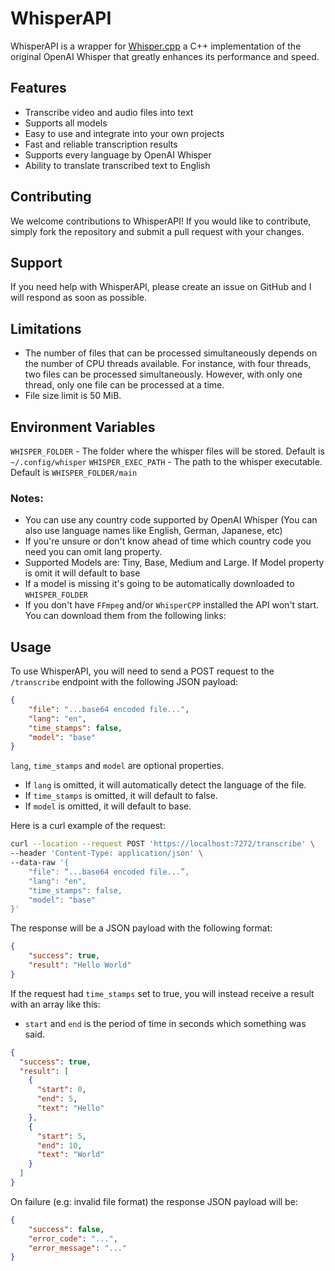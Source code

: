 # WhisperAPI

WhisperAPI is a wrapper for [Whisper.cpp](https://github.com/ggerganov/whisper.cpp) a C++ implementation of the original OpenAI Whisper that greatly enhances its performance and speed.

## Features

- Transcribe video and audio files into text
- Supports all models
- Easy to use and integrate into your own projects
- Fast and reliable transcription results
- Supports every language by OpenAI Whisper
- Ability to translate transcribed text to English

## Contributing

We welcome contributions to WhisperAPI! If you would like to contribute, simply fork the repository and submit a pull request with your changes.

## Support

If you need help with WhisperAPI, please create an issue on GitHub and I will respond as soon as possible.

## Limitations
- The number of files that can be processed simultaneously depends on the number of CPU threads available. For instance, with four threads, two files can be processed simultaneously. However, with only one thread, only one file can be processed at a time.
- File size limit is 50 MiB.

## Environment Variables
`WHISPER_FOLDER` - The folder where the whisper files will be stored. Default is `~/.config/whisper`
`WHISPER_EXEC_PATH` - The path to the whisper executable. Default is `WHISPER_FOLDER/main`

### Notes:

- You can use any country code supported by OpenAI Whisper (You can also use language names like English, German, Japanese, etc)
- If you're unsure or don't know ahead of time which country code you need you can omit lang property.
- Supported Models are: Tiny, Base, Medium and Large. If Model property is omit it will default to base
- If a model is missing it's going to be automatically downloaded to `WHISPER_FOLDER`
- If you don't have `FFmpeg` and/or `WhisperCPP` installed the API won't start. You can download them from the following links:

## Usage

To use WhisperAPI, you will need to send a POST request to the ``/transcribe`` endpoint with the following JSON payload:
```json
{
    "file": "...base64 encoded file...",
    "lang": "en",
    "time_stamps": false,
    "model": "base"
}
```
`lang`, `time_stamps` and `model` are optional properties.
- If `lang` is omitted, it will automatically detect the language of the file.
- If `time_stamps` is omitted, it will default to false.
- If `model` is omitted, it will default to base.

Here is a curl example of the request:
```bash
curl --location --request POST 'https://localhost:7272/transcribe' \
--header 'Content-Type: application/json' \
--data-raw '{
    "file": “...base64 encoded file...”,
    "lang": "en",
    "time_stamps": false,
    "model": "base"
}'
```

The response will be a JSON payload with the following format:
```json
{
    "success": true,
    "result": "Hello World"
}
```

If the request had ``time_stamps`` set to true, you will instead receive a result with an array like this:
- `start` and `end` is the period of time in seconds which something was said.
```json
{
  "success": true,
  "result": [
    {
      "start": 0,
      "end": 5,
      "text": "Hello"
    },
    {
      "start": 5,
      "end": 10,
      "text": "World"
    }
  ]
}
```

On failure (e.g: invalid file format) the response JSON payload will be:
```json
{
    "success": false,
    "error_code": "...",
    "error_message": "..."
}
```
